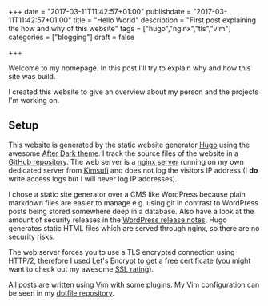 +++
date = "2017-03-11T11:42:57+01:00"
publishdate = "2017-03-11T11:42:57+01:00"
title = "Hello World"
description = "First post explaining the how and why of this website"
tags = ["hugo","nginx","tls","vim"]
categories = ["blogging"]
draft = false

+++

Welcome to my homepage. In this post I'll try to explain why and how this site was build.

I created this website to give an overview about my person and the projects I'm working on.

<!--more-->

## Setup

This website is generated by the static website generator [Hugo][1] using the awesome [After Dark theme][2]. I track the source files of the website in a [GitHub repository][3]. The web server is a [nginx server][5] running on my own dedicated server from [Kimsufi][6] and does not log the visitors IP address (I **do** write access logs but I will never log IP addresses).

I chose a static site generator over a CMS like WordPress because plain markdown files are easier to manage e.g. using git in contrast to WordPress posts being stored somewhere deep in a database. Also have a look at the amount of security releases in the [WordPress release notes][7]. Hugo generates static HTML files which are served through nginx, so there are no security risks.

The web server forces you to use a TLS encrypted connection using HTTP/2, therefore I used [Let's Encrypt][8] to get a free certificate (you might want to check out my awesome [SSL rating][9]).

All posts are written using [Vim][4] with some plugins. My Vim configuration can be seen in my [dotfile repository][10].


[1]: https://gohugo.io/
[2]: https://github.com/comfusion/after-dark
[3]: https://github.com/vbrandl/vbrandl.net
[4]: http://www.vim.org
[5]: https://nginx.org/
[6]: https://www.kimsufi.com/
[7]: https://wordpress.org/news/category/releases/
[8]: https://letsencrypt.org/
[9]: https://www.ssllabs.com/ssltest/analyze.html?d=www.vbrandl.net
[10]: https://github.com/vbrandl/dotfiles/tree/master/editors/vim/
